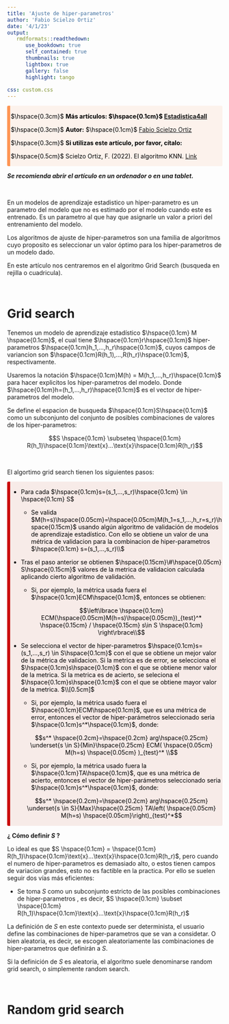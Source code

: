 ```yaml
---
title: 'Ajuste de hiper-parametros'
author: 'Fabio Scielzo Ortiz'
date: '4/1/23'
output: 
   rmdformats::readthedown:
      use_bookdown: true
      self_contained: true
      thumbnails: true
      lightbox: true
      gallery: false
      highlight: tango
      
css: custom.css
---
```



<div>
<style scoped>
    .dataframe tbody tr th:only-of-type {
        vertical-align: middle;
    }

    .dataframe tbody tr th {
        vertical-align: top;
    }

    .dataframe thead th {
        text-align: right;
    }
    
 
    table {
     display: block;
     overflow-x: auto;
     border-collapse: collapse;
     border-spacing: 0;
     border: 0px solid;
     color: var(--jp-ui-font-color1);
     font-size: 14px;
     margin-left: auto;
     margin-right: auto;
     
            }
            
</style>



<div class="warning" style='background-color:#FCF2EC; color: #000000; border-left: solid #FE9554 7px; border-radius: 3px; size:1px ; padding:0.1em;'>
<span>
 
<p style='margin-left:10em;'>


$\hspace{0.3cm}$ **Más artículos:    $\hspace{0.1cm}$ [Estadistica4all](https://fabioscielzoortiz.github.io/Estadistica4all.github.io/)**

$\hspace{0.3cm}$ **Autor:** $\hspace{0.1cm}$ [Fabio Scielzo Ortiz](http://estadistica4all.com/autores/autores.html)

$\hspace{0.3cm}$ **Si utilizas este artículo, por favor, cítalo:** 

$\hspace{0.5cm}$ Scielzo Ortiz, F. (2022). El algoritmo KNN. [Link](http://estadistica4all.com/Articulos/KNN.html)


</p>
 
</p></span>
</div>


***Se recomienda abrir el artículo en un ordenador o en una tablet.***
 
 
 
 
 <br>
 
 
 
En un modelos de aprendizaje estadistico un hiper-parametro es un parametro del modelo que no es estimado por el modelo cuando este es entrenado. Es un parametro al que hay que asignarle un valor a priori del entrenamiento del modelo. 
 
Los algoritmos de ajuste de hiper-parametros son una familia de algoritmos cuyo proposito es seleccionar un valor óptimo para los hiper-parametros de un modelo dado.

En este artículo nos centraremos en el algoritmo Grid Search (busqueda en rejilla o cuadricula).
 

<br>

# Grid search


Tenemos un modelo de aprendizaje estadístico $\hspace{0.1cm} M \hspace{0.1cm}$, el cual tiene $\hspace{0.1cm}r\hspace{0.1cm}$ hiper-parametros $\hspace{0.1cm}h_1,...,h_r\hspace{0.1cm}$, cuyos campos de variancion son $\hspace{0.1cm}R(h_1),...,R(h_r)\hspace{0.1cm}$, respectivamente. 

Usaremos la notación $\hspace{0.1cm}M(h) = M(h_1,...,h_r)\hspace{0.1cm}$ para hacer explicitos los hiper-parametros del modelo. Donde $\hspace{0.1cm}h=(h_1,...,h_r)\hspace{0.1cm}$ es el vector de hiper-parametros del modelo. 

Se define el espacion de busqueda $\hspace{0.1cm}S\hspace{0.1cm}$ como un subconjunto del conjunto de posibles combinaciones de valores de los hiper-parametros:


$$S \hspace{0.1cm} \subseteq \hspace{0.1cm} R(h_1)\hspace{0.1cm}\text{x}...\text{x}\hspace{0.1cm}R(h_r)$$

<br>


El algortimo grid search tienen los siguientes pasos:



<div class="warning" style='background-color:#F7EBE8; color: #030000; border-left: solid #CA0B0B 7px; border-radius: 3px; size:1px ; padding:0.1em;'>
<span>
 
<p style='margin-left:1em;'>


- Para cada $\hspace{0.1cm}s=(s_1,...,s_r)\hspace{0.1cm} \in \hspace{0.1cm} S$

    - Se valida $M(h=s)\hspace{0.05cm}=\hspace{0.05cm}M(h_1=s_1,...,h_r=s_r)\hspace{0.15cm}$ usando algún algoritmo de validación de modelos de aprendizaje estadístico. Con ello se obtiene un valor de una métrica de validacion para la combinacion de hiper-parametros $\hspace{0.1cm} s=(s_1,...,s_r)\\$


- Tras el paso anterior se obtienen $\hspace{0.15cm}\#\hspace{0.05cm} S\hspace{0.15cm}$ valores de la metrica de validacion calculada aplicando cierto algoritmo de validación.

    - Si, por ejemplo, la métrica usada fuera el $\hspace{0.1cm}ECM\hspace{0.1cm}$, entonces se obtienen:
    
    $$\left\lbrace \hspace{0.1cm} ECM(\hspace{0.05cm}M(h=s)\hspace{0.05cm})_{test}^* \hspace{0.15cm} / \hspace{0.15cm}  s\in S \hspace{0.1cm} \right\rbrace\\$$




- Se selecciona el vector de hiper-parametros $\hspace{0.1cm}s=(s_1,...,s_r) \in S\hspace{0.1cm}$ con el que se obtiene un mejor valor de la métrica de validacion. Si la metrica es de error, se selecciona el $\hspace{0.1cm}s\hspace{0.1cm}$ con el que se obtiene menor valor de la metrica. Si la metrica es de acierto, se seleciona el $\hspace{0.1cm}s\hspace{0.1cm}$ con el que se obtiene mayor valor de la metrica. $\\[0.5cm]$

    - Si, por ejemplo,  la métrica usado fuera el $\hspace{0.1cm}ECM\hspace{0.1cm}$, que es una métrica de error, entonces el vector de hiper-parámetros seleccionado seria $\hspace{0.1cm}s^*\hspace{0.1cm}$, donde:
 
    $$s^* \hspace{0.2cm}=\hspace{0.2cm} arg\hspace{0.25cm} \underset{s \in S}{Min}\hspace{0.25cm} ECM( \hspace{0.05cm} M(h=s) \hspace{0.05cm} )_{test}^* \\$$

    - Si, por ejemplo, la métrica usado fuera la $\hspace{0.1cm}TA\hspace{0.1cm}$, que es una métrica de acierto, entonces el vector de hiper-parámetros seleccionado seria $\hspace{0.1cm}s^*\hspace{0.1cm}$, donde:
 
    $$s^* \hspace{0.2cm}=\hspace{0.2cm} arg\hspace{0.25cm} \underset{s \in S}{Max}\hspace{0.25cm} TA\left( \hspace{0.05cm} M(h=s) \hspace{0.05cm}\right)_{test}^*$$


</p>
 
</p></span>
</div>



**¿ Cómo definir $S$ ?**

Lo ideal es que $S \hspace{0.1cm} = \hspace{0.1cm} R(h_1)\hspace{0.1cm}\text{x}...\text{x}\hspace{0.1cm}R(h_r)$, pero cuando el numero de hiper-parametros es demasiado alto, o estos tienen campos de variacion grandes, esto no es factible en la practica. Por ello se suelen seguir dos vías más eficientes:

- Se toma $S$ como un subconjunto estricto de  las posibles combinaciones de hiper-parametros , es decir, $S \hspace{0.1cm} \subset \hspace{0.1cm} R(h_1)\hspace{0.1cm}\text{x}...\text{x}\hspace{0.1cm}R(h_r)$

La definición de $S$ en este contexto puede ser determinista, el usuario define las combinaciones de hiper-parametros que se van a considetar. O bien aleatoria, es decir, se escogen aleatoriamente las combinaciones de hiper-parametros que definirán a $S$.

Si la definición de $S$ es aleatoria, el algoritmo suele denominarse random grid search, o simplemente random search.

<br>

# Random grid search
 
 
 
 
 
 
 
 
 
 
 
 
